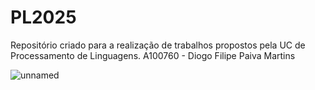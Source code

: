 # PL2025

Repositório criado para a realização de trabalhos propostos pela UC de Processamento de Linguagens.
A100760 - Diogo Filipe Paiva Martins

![unnamed](https://github.com/user-attachments/assets/e707e2f7-59b6-4ba2-8d1b-529cb8ab8750)
